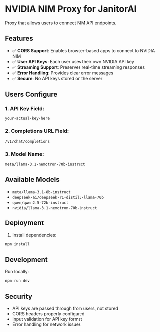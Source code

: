 # NVIDIA NIM Proxy for JanitorAI

Proxy that allows users to connect NIM API endpoints.

## Features

- ✅ **CORS Support**: Enables browser-based apps to connect to NVIDIA NIM
- ✅ **User API Keys**: Each user uses their own NVIDIA API key
- ✅ **Streaming Support**: Preserves real-time streaming responses
- ✅ **Error Handling**: Provides clear error messages
- ✅ **Secure**: No API keys stored on the server

## Users Configure

### 1. API Key Field:
```
your-actual-key-here
```

### 2. Completions URL Field:
```
/v1/chat/completions
```

### 3. Model Name:
```
meta/llama-3.1-nemotron-70b-instruct
```

## Available Models

- `meta/llama-3.1-8b-instruct`
- `deepseek-ai/deepseek-r1-distill-llama-70b`
- `qwen/qwen2.5-72b-instruct`
- `nvidia/llama-3.1-nemotron-70b-instruct`

## Deployment

1. Install dependencies:
```bash
npm install
```

## Development

Run locally:
```bash
npm run dev
```

## Security

- API keys are passed through from users, not stored
- CORS headers properly configured
- Input validation for API key format
- Error handling for network issues

